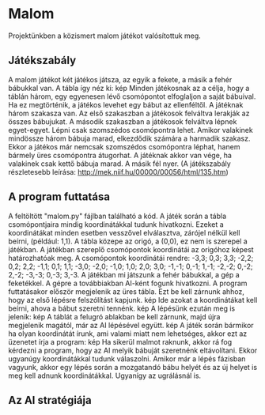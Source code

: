 # Malom

Projektünkben a közismert malom játékot valósítottuk meg.

## Játékszabály
A malom játékot két játékos játsza, az egyik a fekete, a másik a fehér bábukkal van. A tábla így néz ki:
kép
Minden játékosnak az a célja, hogy a táblán három, egy egyenesen lévő csomópontot elfoglaljon a saját bábuival. Ha ez megtörténik, a játékos levehet egy bábut az ellenféltől. A játéknak három szakasza van. Az első szakaszban a játékosok felváltva lerakják az összes bábujukat. A második szakaszban a játékosok felváltva lépnek egyet-egyet. Lépni csak szomszédos csomópontra lehet. Amikor valakinek mindössze három bábuja marad, elkezdődik számára a harmadik szakasz. Ekkor a játékos már nemcsak szomszédos csomópontra léphat, hanem bármely üres csomópontra átugorhat. A játéknak akkor van vége, ha valakinek csak kettő bábuja marad. A másik fél nyer.
(A játékszabály részletesebb leírása: http://mek.niif.hu/00000/00056/html/135.htm)

## A program futtatása
A feltöltött "malom.py" fájlban található a kód. 
A játék során a tábla csomópontjaira mindig koordinátákkal tudunk hivatkozni. Ezeket a koordinátákat minden esetben vesszővel elválasztva, zárójel nélkül kell beírni, (például: 1,1). A tábla közepe az origó, a (0,0), ez nem is szerepel a játékban. A játékban szereplő csomópontok koordinátái az origóhoz képest határozhatóak meg. A csomópontok koordinátái rendre: -3,3; 0,3; 3,3; -2,2; 0,2; 2,2; -1,1; 0,1; 1,1; -3,0; -2,0; -1,0; 1,0; 2,0; 3,0; -1,-1; 0,-1; 1,-1; -2,-2; 0,-2; 2,-2; -3,-3; 0,-3; 3,-3.
A játékban mi játszunk a fehér bábukkal, a gép a feketékkel. A gépre a továbbiakban AI-ként fogunk hivatkozni. A program futtatásakor először megjelenik az üres tábla.
Ezt be kell zárnunk ahhoz, hogy az első lépésre felszólítást kapjunk.
kép
Ide azokat a koordinátákat kell beírni, ahova a bábut szeretni tennénk.
kép
A lépésünk ezután meg is jelenik:
kép
A táblát a felugró ablakban be kell zárnunk, majd újra megjelenik magától, már az AI lépésével együtt.
kép
A játék során bármikor ha olyan koordinátát írunk, ami valami miatt nem lehetséges, akkor ezt az üzenetet írja a program:
kép
Ha sikerül malmot raknunk, akkor rá fog kérdezni a program, hogy az AI melyik bábuját szeretnénk eltávolítani. Ekkor ugyanúgy koordinátákkal tudunk válaszolni. Amikor már a lépés fázisban vagyunk, akkor egy lépés során a mozgatandó bábu helyét és az új helyet is meg kell adnunk koordinátákkal. Ugyanígy az ugrálásnál is. 

## Az AI stratégiája






